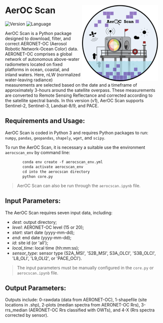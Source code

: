 # AerOC Scan <img src="img/aerocscan.png" width="250" align="right" />
![Version](https://img.shields.io/badge/version-v1-yellow)
![Language](https://img.shields.io/badge/language-Python-blue)

AerOC Scan is a Python package designed to download, filter, and correct AERONET-OC (Aerosol Robotic Network-Ocean Color) data. AERONET-OC comprises a global network of autonomous above-water radiometers located on fixed platforms in ocean, coastal, and inland waters. Here, nLW (normalized water-leaving radiance) measurements are selected based on the date and a timeframe of approximately 3-hours around the satellite overpass. These measurements are converted to Remote Sensing Reflectance and corrected according to the satellite spectral bands. In this version (v1), AerOC Scan supports Sentinel-2, Sentinel-3, Landsat-8/9, and PACE. 


## Requirements and Usage:
AerOC Scan is coded in Python 3 and requires Python packages to run: `numpy`, `pandas`, `geopandas`, `shapely`, `wget`, and `scipy`.

To run the AerOC Scan, it is necessary a suitable use the environment `aerocscan_env` by command line:

            conda env create -f aerocscan_env.yml
            conda activate aerocscan_env
            cd into the aerocscan directory
            python core.py

> AerOC Scan can also be run through the `aerocscan.ipynb` file.

## Input Parameters:
The AerOC Scan requires seven input data, including:  

* *dest*: output directory;
* *level*: AERONET-OC level (15 or 20);
* *start*: start date (yyyy-mm-dd);
* *end*: end date (yyyy-mm-dd);
* *id*: site id (or 'all');
* *local_time*: local time (hh:mm:ss);
* *sensor_type*: sensor type (S2A_MSI', 'S2B_MSI', S3A_OLCI', 'S3B_OLCI', 'L8_OLI', 'L9_OLI2', or 'PACE_OCI').

> The input parameters must be manually configured in the `core.py` or `aerocscan.ipynb` file.

## Output Parameters:
Outputs include: 0-rawdata (data from AERONET-OC), 1-shapefile (site locations in .shp), 2-plots (median spectra from AERONET-OC Rrs), 3-rrs_median (AERONET-OC Rrs classified with OWTs), and 4-X (Rrs spectra corrected by sensor).
